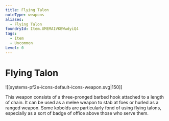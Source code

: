 ```yaml
---
title: Flying Talon
noteType: weapons
aliases:
  - Flying Talon
foundryId: Item.UMEMA1VKBWwdyiQ4
tags:
  - Item
  - Uncommon
Level: 0
---
```


# Flying Talon
![[systems-pf2e-icons-default-icons-weapon.svg|150]]

This weapon consists of a three-pronged barbed hook attached to a length of chain. It can be used as a melee weapon to stab at foes or hurled as a ranged weapon. Some kobolds are particularly fond of using flying talons, especially as a sort of badge of office above those who serve them.
